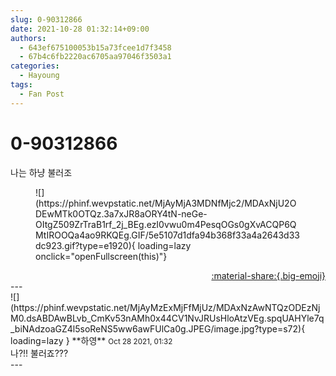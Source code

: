 ```yaml
---
slug: 0-90312866
date: 2021-10-28 01:32:14+09:00
authors:
  - 643ef675100053b15a73fcee1d7f3458
  - 67b4c6fb2220ac6705aa97046f3503a1
categories:
  - Hayoung
tags:
  - Fan Post
---
```


# 0-90312866

<div class="post-container" markdown="1">
<div class="content-container md-sidebar__scrollwrap" markdown="1">

나는 하냥 불러조 
<figure markdown="1">
![](https://phinf.wevpstatic.net/MjAyMjA3MDNfMjc2/MDAxNjU2ODEwMTk0OTQz.3a7xJR8aORY4tN-neGe-OItgZ509ZrTraB1rf_2j_BEg.ezI0vwu0m4PesqOGs0gXvACQP6QMtIROOQa4ao9RKQEg.GIF/5e5107d1dfa94b368f33a4a2643d33dc923.gif?type=e1920){ loading=lazy onclick="openFullscreen(this)"}
</figure>


</div>
</div>

<div style="text-align: right;" markdown="1">
<a href="https://weverse.io/fromis9/fanpost/0-90312866" style="text-align: right;">:material-share:{.big-emoji}</a>
</div>
---

<div class="comments-container md-sidebar__scrollwrap" markdown="1">
<div class="comment" markdown="1">
<div class='id-container' markdown="1">
![](https://phinf.wevpstatic.net/MjAyMzExMjFfMjUz/MDAxNzAwNTQzODEzNjM0.dsABDAwBLvb_CmKv53nAMh0x44CV1NvJRUsHloAtzVEg.spqUAHYle7q_biNAdzoaGZ4l5soReNS5ww6awFUlCa0g.JPEG/image.jpg?type=s72){ loading=lazy }
**<span class="artist">하영</span>** <small>Oct 28 2021, 01:32</small><br>
</div>
<div class='comment-body' markdown="1">
나?!! 불러죠???
</div>
</div>
</div>
---
